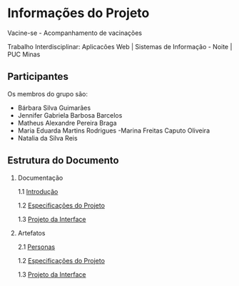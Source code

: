 # Informações do Projeto

Vacine-se - Acompanhamento de vacinações

Trabalho Interdisciplinar: Aplicacões Web | Sistemas de Informação - Noite | PUC Minas 

## Participantes

Os membros do grupo são:
- Bárbara Silva Guimarães
- Jennifer Gabriela Barbosa Barcelos
- Matheus Alexandre Pereira Braga
- Maria Eduarda Martins Rodrigues
-Marina Freitas Caputo Oliveira
- Natalia da Silva Reis

## Estrutura do Documento

1. Documentação
   
   1.1 [Introdução](1-Introdução.md)
   
   1.2 [Especificações do Projeto](2-Especificações.md)
   
   1.3 [Projeto da Interface](3-Interface.md)

2. Artefatos
   
   2.1 [Personas](Artefatos/Personas.md)
   
   1.2 [Especificações do Projeto](2-Especificações.md)
   
   1.3 [Projeto da Interface](3-Interface.md)

   



